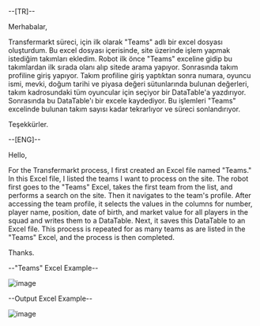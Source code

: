 --[TR]--

Merhabalar,

Transfermarkt süreci, için ilk olarak "Teams" adlı bir excel dosyası oluşturdum. Bu excel dosyası içerisinde, site üzerinde işlem yapmak istediğim takımları ekledim.
Robot ilk önce "Teams" exceline gidip bu takımlardan ilk sırada olanı alıp sitede arama yapıyor. Sonrasında takım profiline giriş yapıyor.
Takım profiline giriş yaptıktan sonra numara, oyuncu ismi, mevki, doğum tarihi ve piyasa değeri sütunlarında bulunan değerleri, takım kadrosundaki tüm oyuncular için seçiyor bir DataTable'a yazdırıyor.
Sonrasında bu DataTable'ı bir excele kaydediyor. Bu işlemleri "Teams" excelinde bulunan takım sayısı kadar tekrarlıyor ve süreci sonlandırıyor.

Teşekkürler.

--[ENG]--

Hello,

For the Transfermarkt process, I first created an Excel file named "Teams." In this Excel file, I listed the teams I want to process on the site.
The robot first goes to the "Teams" Excel, takes the first team from the list, and performs a search on the site. Then it navigates to the team's profile.
After accessing the team profile, it selects the values in the columns for number, player name, position, date of birth, and market value for all players in the squad and writes them to a DataTable.
Next, it saves this DataTable to an Excel file. This process is repeated for as many teams as are listed in the "Teams" Excel, and the process is then completed.

Thanks.

--"Teams" Excel Example--

![image](https://github.com/user-attachments/assets/a96ff41b-efa9-4765-8da3-9ebd4ca384a5)

--Output Excel Example--

![image](https://github.com/user-attachments/assets/ceb7c3e2-d2c9-4202-872a-c56669522e44)
